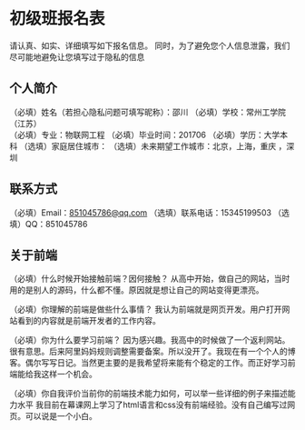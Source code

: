 # 初级班报名表

请认真、如实、详细填写如下报名信息。
同时，为了避免您个人信息泄露，我们尽可能地避免让您填写过于隐私的信息

## 个人简介

（必填）姓名（若担心隐私问题可填写昵称）：邵川 
（必填）学校：常州工学院（江苏）  
（必填）专业：物联网工程 
（必填）毕业时间：201706
（必填）学历：大学本科
（选填）家庭居住城市：
（选填）未来期望工作城市：北京，上海，重庆 ，深圳

## 联系方式

（必填）Email：851045786@qq.com 
（选填）联系电话：15345199503
（选填）QQ：851045786

## 关于前端

（必填）什么时候开始接触前端？因何接触？
从高中开始，做自己的网站，当时用的是别人的源码，什么都不懂。原因就是想让自己的网站变得更漂亮。

（必填）你理解的前端是做些什么事情？
我认为前端就是网页开发。用户打开网站看到的内容就是前端开发者的工作内容。

（必填）你为什么要学习前端？
因为感兴趣。我高中的时候做了一个返利网站。很有意思。后来阿里妈妈规则调整需要备案。所以没开了。我现在有一个个人的博客。偶尔写写日记。当然更主要的是我希望将来能有个稳定的工作。而正好学习前端能给我这样一个机会。

（必填）你自我评价当前你的前端技术能力如何，可以举一些详细的例子来描述能力水平
我目前在幕课网上学习了html语言和css没有前端经验。没有自己编写过网页。可以说是一个小白。

